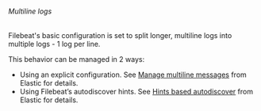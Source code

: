 ###### Multiline logs

Filebeat's basic configuration is set to split longer, multiline logs into multiple logs - 1 log per line.

This behavior can be managed in 2 ways:

* Using an explicit configuration. See [Manage multiline messages](https://www.elastic.co/guide/en/beats/filebeat/current/multiline-examples.html) from Elastic for details.
* Using Filebeat’s autodiscover hints. See [Hints based autodiscover](https://www.elastic.co/guide/en/beats/filebeat/current/configuration-autodiscover-hints.html#_co_elastic_logsmultiline) from Elastic for details.